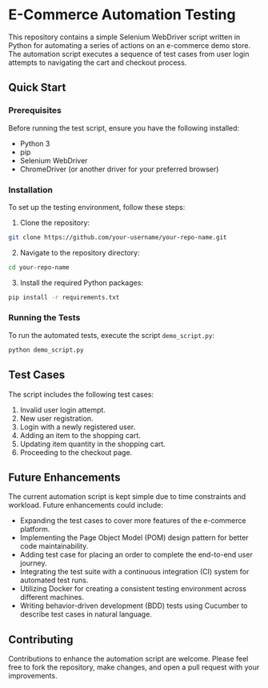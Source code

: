 # E-Commerce Automation Testing

This repository contains a simple Selenium WebDriver script written in Python for automating a series of actions on an e-commerce demo store. The automation script executes a sequence of test cases from user login attempts to navigating the cart and checkout process.

## Quick Start

### Prerequisites

Before running the test script, ensure you have the following installed:
- Python 3
- pip
- Selenium WebDriver
- ChromeDriver (or another driver for your preferred browser)

### Installation

To set up the testing environment, follow these steps:

1. Clone the repository:
```bash
git clone https://github.com/your-username/your-repo-name.git
```

2. Navigate to the repository directory:
```bash
cd your-repo-name
```

3. Install the required Python packages:
```bash
pip install -r requirements.txt
```

### Running the Tests

To run the automated tests, execute the script `demo_script.py`:

```bash
python demo_script.py
```

## Test Cases

The script includes the following test cases:

1. Invalid user login attempt.
2. New user registration.
3. Login with a newly registered user.
4. Adding an item to the shopping cart.
5. Updating item quantity in the shopping cart.
6. Proceeding to the checkout page.

## Future Enhancements

The current automation script is kept simple due to time constraints and workload. Future enhancements could include:

- Expanding the test cases to cover more features of the e-commerce platform.
- Implementing the Page Object Model (POM) design pattern for better code maintainability.
- Adding test case for placing an order to complete the end-to-end user journey.
- Integrating the test suite with a continuous integration (CI) system for automated test runs.
- Utilizing Docker for creating a consistent testing environment across different machines.
- Writing behavior-driven development (BDD) tests using Cucumber to describe test cases in natural language.

## Contributing

Contributions to enhance the automation script are welcome. Please feel free to fork the repository, make changes, and open a pull request with your improvements.
